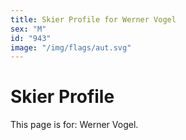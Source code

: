 ```yaml
---
title: Skier Profile for Werner Vogel
sex: "M"
id: "943"
image: "/img/flags/aut.svg" 
---
```


# Skier Profile

This page is for: Werner Vogel.
    